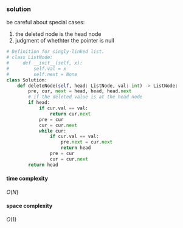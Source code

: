 ### solution

be careful about special cases:
1. the deleted node is the head node
2. judgment of whethter the pointer is null

```python
# Definition for singly-linked list.
# class ListNode:
#     def __init__(self, x):
#         self.val = x
#         self.next = None
class Solution:
    def deleteNode(self, head: ListNode, val: int) -> ListNode:
        pre, cur, next = head, head, head.next
        # if the deleted value is at the head node
        if head:
            if cur.val == val:
                return cur.next
            pre = cur
            cur = cur.next
            while cur:
                if cur.val == val:
                    pre.next = cur.next
                    return head
                pre = cur
                cur = cur.next
        return head
```

#### time complexity
$O(N)$
#### space complexity
$O(1)$

